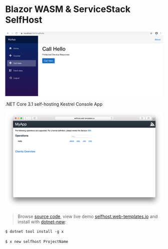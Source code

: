 # Blazor WASM & ServiceStack SelfHost

[![](blazor-wasm-servicestack.png)](https://github.com/nukedbit/blazor-wasm-servicestack)

.NET Core 3.1 self-hosting Kestrel Console App 

[![](https://raw.githubusercontent.com/ServiceStack/Assets/master/csharp-templates/selfhost.png)](http://selfhost.web-templates.io/)

> Browse [source code](https://github.com/NetCoreTemplates/selfhost), view live demo [selfhost.web-templates.io](http://selfhost.web-templates.io) and install with [dotnet-new](https://docs.servicestack.net/dotnet-new):

    $ dotnet tool install -g x

    $ x new selfhost ProjectName

